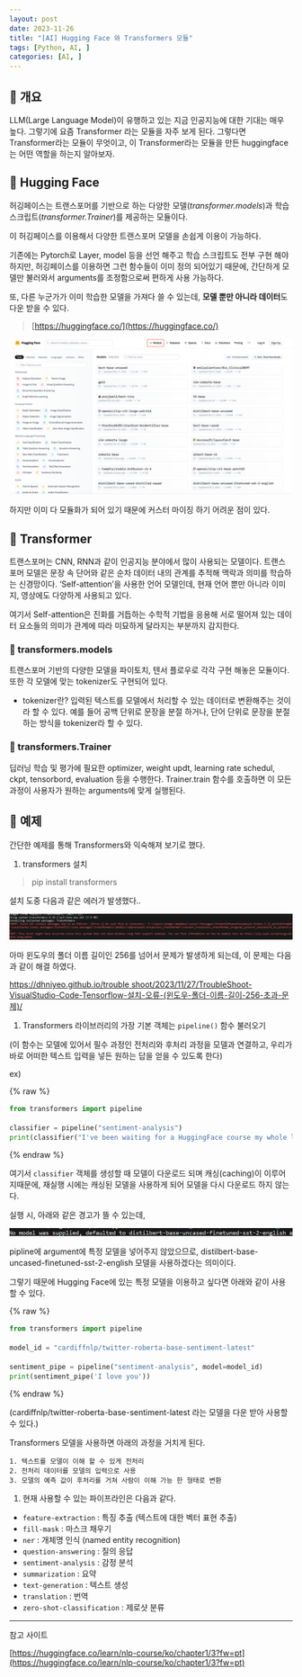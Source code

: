 ```yaml
---
layout: post
date: 2023-11-26
title: "[AI] Hugging Face 와 Transformers 모듈"
tags: [Python, AI, ]
categories: [AI, ]
---
```



## 🧠 개요


LLM(Large Language Model)이 유행하고 있는 지금 인공지능에 대한 기대는 매우 높다. 그렇기에 요즘 Transformer 라는 모듈을 자주 보게 된다. 그렇다면 Transformer라는 모듈이 무엇이고, 이 Transformer라는 모듈을 만든 huggingface는 어떤 역할을 하는지 알아보자.



## 🧠 Hugging Face


허깅페이스는 트랜스포머를 기반으로 하는 다양한 모델(_transformer.models_)과 학습 스크립트(_transformer.Trainer_)를 제공하는 모듈이다.


이 허깅페이스를 이용해서 다양한 트랜스포머 모델을 손쉽게 이용이 가능하다.


기존에는 Pytorch로 Layer, model 등을 선언 해주고 학습 스크립트도 전부 구현 해야하지만, 허깅페이스를 이용하면 그런 함수들이 이미 정의 되어있기 때문에, 간단하게 모델만 불러와서 arguments를 조정함으로써 편하게 사용 가능하다.


또, 다른 누군가가 이미 학습한 모델을 가져다 쓸 수 있는데, **모델 뿐만 아니라 데이터**도 다운 받을 수 있다.


> [https://huggingface.co/](https://huggingface.co/)


![0](/assets/img/2023-11-26-[AI]-Hugging-Face-와-Transformers-모듈.md/0.png)


하지만 이미 다 모듈화가 되어 있기 때문에 커스터 마이징 하기 어려운 점이 있다.



## 🧠 Transformer


트랜스포머는 CNN, RNN과 같이 인공지능 분야에서 많이 사용되는 모델이다.
트랜스포머 모델은 문장 속 단어와 같은 순차 데이터 내의 관계를 추적해 맥락과 의미를 학습하는 신경망이다. ‘Self-attention’을 사용한 언어 모델인데, 현재 언어 뿐만 아니라 이미지, 영상에도 다양하게 사용되고 있다.


여기서 Self-attention은 진화를 거듭하는 수학적 기법을 응용해 서로 떨어져 있는 데이터 요소들의 의미가 관계에 따라 미묘하게 달라지는 부분까지 감지한다.



### 🦾 transformers.models


트랜스포머 기반의 다양한 모델을 파이토치, 텐서 플로우로 각각 구현 해놓은 모듈이다. 또한 각 모델에 맞는 tokenizer도 구현되어 있다.

- tokenizer란? 입력된 텍스트를 모델에서 처리할 수 있는 데이터로 변환해주는 것이라 할 수 있다. 예를 들어 공백 단위로 문장을 분절 하거나, 단어 단위로 문장을 분절 하는 방식을 tokenizer라 할 수 있다.


### 🦾 transformers.Trainer


딥러닝 학습 및 평가에 필요한 optimizer, weight updt, learning rate schedul, ckpt, tensorbord, evaluation 등을 수행한다. Trainer.train 함수를 호출하면 이 모든 과정이 사용자가 원하는 arguments에 맞게 실행된다.



## 🧠 예제


간단한 예제를 통해 Transformers와 익숙해져 보기로 했다.

1. transformers 설치

> pip install transformers


설치 도중 다음과 같은 에러가 발생했다..


![1](/assets/img/2023-11-26-[AI]-Hugging-Face-와-Transformers-모듈.md/1.png)


아마 윈도우의 폴더 이름 길이인 256를 넘어서 문제가 발생하게 되는데, 이 문제는 다음과 같이 해결 하였다.


[https://dhniyeo.github.io/trouble shoot/2023/11/27/TroubleShoot-VisualStudio-Code-Tensorflow-설치-오류-(윈도우-폴더-이름-길이-256-초과-문제)/](https://dhniyeo.github.io/trouble%20shoot/2023/11/27/TroubleShoot-VisualStudio-Code-Tensorflow-%EC%84%A4%EC%B9%98-%EC%98%A4%EB%A5%98-(%EC%9C%88%EB%8F%84%EC%9A%B0-%ED%8F%B4%EB%8D%94-%EC%9D%B4%EB%A6%84-%EA%B8%B8%EC%9D%B4-256-%EC%B4%88%EA%B3%BC-%EB%AC%B8%EC%A0%9C)/)

1. Transformers 라이브러리의 가장 기본 객체는 `pipeline()` 함수 불러오기

(이 함수는 모델에 있어서 필수 과정인 전처리와 후처리 과정을 모델과 연결하고, 우리가 바로 어떠한 텍스트 입력을 넣든 원하는 답을 얻을 수 있도록 한다)


ex)



{% raw %}
```python
from transformers import pipeline

classifier = pipeline("sentiment-analysis")
print(classifier("I've been waiting for a HuggingFace course my whole life."))
```
{% endraw %}



여기서 `classifier` 객체를 생성할 때 모델이 다운로드 되며 캐싱(caching)이 이루어지때문에, 재실행 시에는 캐싱된 모델을 사용하게 되어 모델을 다시 다운로드 하지 않는다.


실행 시, 아래와 같은 경고가 뜰 수 있는데,


![2](/assets/img/2023-11-26-[AI]-Hugging-Face-와-Transformers-모듈.md/2.png)


pipline에 argument에 특정 모델을 넣어주지 않았으므로, distilbert-base-uncased-finetuned-sst-2-english 모델을 사용하겠다는 의미이다.


그렇기 때문에 Hugging Face에 있는 특정 모델을 이용하고 싶다면 아래와 같이 사용할 수 있다.



{% raw %}
```python
from transformers import pipeline

model_id = "cardiffnlp/twitter-roberta-base-sentiment-latest"

sentiment_pipe = pipeline("sentiment-analysis", model=model_id)
print(sentiment_pipe('I love you'))
```
{% endraw %}



(cardiffnlp/twitter-roberta-base-sentiment-latest 라는 모델을 다운 받아 사용할 수 있다.)


Transformers 모델을 사용하면 아래의 과정을 거치게 된다.

	1. 텍스트를 모델이 이해 할 수 있게 전처리
	2. 전처리 데이터를 모델의 입력으로 사용
	3. 모델의 예측 값이 후처리를 거쳐 사람이 이해 가능 한 형태로 변환
1. 현재 사용할 수 있는 파이프라인은 다음과 같다.
- `feature-extraction` : 특징 추출 (텍스트에 대한 벡터 표현 추출)
- `fill-mask` : 마스크 채우기
- `ner` : 개체명 인식 (named entity recognition)
- `question-answering` : 질의 응답
- `sentiment-analysis` : 감정 분석
- `summarization` : 요약
- `text-generation` : 텍스트 생성
- `translation` : 번역
- `zero-shot-classification` : 제로샷 분류

---


참고 사이트


[https://huggingface.co/learn/nlp-course/ko/chapter1/3?fw=pt](https://huggingface.co/learn/nlp-course/ko/chapter1/3?fw=pt)

